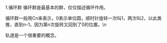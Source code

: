 1.循环群
循环群是最基本的群，仅仅描述循环作用。


循环群一般用Cn来表示，0表示单位圆，顺时针旋转一次叫1，两次叫2，以此类推，直到n-1。因为第n次旋转又回到了0的位置。\n



轨道是一个很重要的概念。
